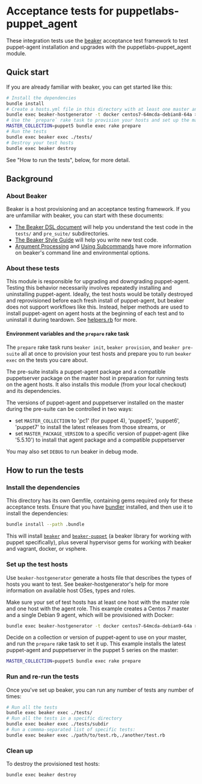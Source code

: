 # Acceptance tests for puppetlabs-puppet_agent

These integration tests use the [beaker](https://github.com/puppetlabs/beaker)
acceptance test framework to test puppet-agent installation and upgrades with
the puppetlabs-puppet_agent module.

## Quick start

If you are already familiar with beaker, you can get started like this:

```sh
# Install the dependencies
bundle install
# Create a hosts.yml file in this directory with at least one master and one agent
bundle exec beaker-hostgenerator -t docker centos7-64mcda-debian8-64a > hosts.yml
# Use the `prepare` rake task to provision your hosts and set up the master with the latest puppet 5 agent and server:
MASTER_COLLECTION=puppet5 bundle exec rake prepare
# Run the tests
bundle exec beaker exec ./tests/
# Destroy your test hosts
bundle exec beaker destroy
```

See "How to run the tests", below, for more detail.

## Background

### About Beaker

Beaker is a host provisioning and an acceptance testing framework. If you are
unfamiliar with beaker, you can start with these documents:

- [The Beaker DSL document](https://github.com/puppetlabs/beaker/blob/master/docs/how_to/the_beaker_dsl.md) will help you understand the test code in the `tests/` and `pre_suite/` subdirectories.
- [The Beaker Style Guide](https://github.com/puppetlabs/beaker/blob/master/docs/concepts/style_guide.md) will help you write new test code.
- [Argument Processing](https://github.com/puppetlabs/beaker/blob/master/docs/concepts/argument_processing_and_precedence.md) and [Using Subcommands](https://github.com/puppetlabs/beaker/blob/master/docs/tutorials/subcommands.md) have more information on beaker's command line and environmental options.

### About these tests

This module is responsible for upgrading and downgrading puppet-agent. Testing
this behavior necessarily involves repeatedly installing and uninstalling
puppet-agent. Ideally, the test hosts would be totally destroyed and
reprovisioned before each fresh install of puppet-agent, but beaker does not
support workflows like this. Instead, helper methods are used to install
puppet-agent on agent hosts at the beginning of each test and to uninstall it
during teardown. See [helpers.rb](./helpers.rb) for more.

#### Environment variables and the `prepare` rake task

The `prepare` rake task runs `beaker init`, `beaker provision`, and `beaker
pre-suite` all at once to provision your test hosts and prepare you to run
`beaker exec` on the tests you care about.

The pre-suite installs a puppet-agent package and a compatible puppetserver
package on the master host in preparation for running tests on the agent hosts.
It also installs this module (from your local checkout) and its dependencies.

The versions of puppet-agent and puppetserver installed on the master during
the pre-suite can be controlled in two ways:

- set `MASTER_COLLECTION` to 'pc1' (for puppet 4), 'puppet5', 'puppet6', 'puppet7' to
  install the latest releases from those streams, or
- set `MASTER_PACKAGE_VERSION` to a specific version of puppet-agent (like
  '5.5.10') to install that agent package and a compatible puppetserver

You may also set `DEBUG` to run beaker in debug mode.

## How to run the tests

### Install the dependencies

This directory has its own Gemfile, containing gems required only for these
acceptance tests. Ensure that you have [bundler](https://bundler.io/) installed,
and then use it to install the dependencies:

```sh
bundle install --path .bundle
```

This will install [`beaker`](https://github.com/puppetlabs/beaker) and
[`beaker-puppet`](https://github.com/puppetlabs/beaker-puppet) (a beaker
library for working with puppet specifically), plus several hypervisor gems for
working with beaker and vagrant, docker, or vsphere.

### Set up the test hosts

Use `beaker-hostgenerator` generate a hosts file that describes the types of
hosts you want to test. See beaker-hostgenerator's help for more information on
available host OSes, types and roles.

Make sure your set of test hosts has at least one host with the master role and
one host with the agent role. This example creates a Centos 7 master and a
single Debian 9 agent, which will be provisioned with Docker:

```sh
bundle exec beaker-hostgenerator -t docker centos7-64mcda-debian9-64a > ./hosts.yaml
```

Decide on a collection or version of puppet-agent to use on your master, and
run the `prepare` rake task to set it up. This example installs the latest
puppet-agent and puppetserver in the puppet 5 series on the master:

```sh
MASTER_COLLECTION=puppet5 bundle exec rake prepare
````

### Run and re-run the tests

Once you've set up beaker, you can run any number of tests any number of times:

```sh
# Run all the tests
bundle exec beaker exec ./tests/
# Run all the tests in a specific directory
bundle exec beaker exec ./tests/subdir
# Run a commma-separated list of specific tests:
bundle exec beaker exec ./path/to/test.rb,./another/test.rb
```

### Clean up

To destroy the provisioned test hosts:

```sh
bundle exec beaker destroy
```
